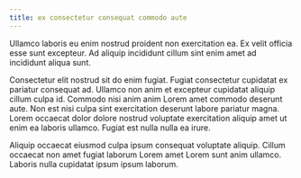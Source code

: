 ```yaml
---
title: ex consectetur consequat commodo aute
---
```


Ullamco laboris eu enim nostrud proident non exercitation ea. Ex velit officia esse sunt excepteur. Ad aliquip incididunt cillum sint enim amet ad incididunt aliqua sunt.

Consectetur elit nostrud sit do enim fugiat. Fugiat consectetur cupidatat ex pariatur consequat ad. Ullamco non anim et excepteur cupidatat aliquip cillum culpa id. Commodo nisi anim anim Lorem amet commodo deserunt aute. Non est nisi culpa sint exercitation deserunt labore pariatur magna. Lorem occaecat dolor dolore nostrud voluptate exercitation aliquip amet ut enim ea laboris ullamco. Fugiat est nulla nulla ea irure.

Aliquip occaecat eiusmod culpa ipsum consequat voluptate aliquip. Cillum occaecat non amet fugiat laborum Lorem amet Lorem sunt anim ullamco. Laboris nulla cupidatat ipsum ipsum laborum.